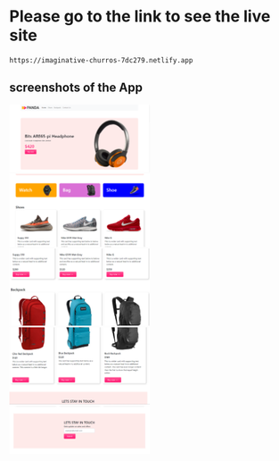 # Please go to the link to see the live site

```
https://imaginative-churros-7dc279.netlify.app
```
## screenshots of the App

<img src="./ScreenShots/1.PNG" alt="..." style="width:50%">
<img src="./ScreenShots/2.PNG" alt="..." style="width:50%">
<img src="./ScreenShots/3.PNG" alt="..." style="width:50%">
<img src="./ScreenShots/4.PNG" alt="..." style="width:50%">
<img src="./ScreenShots/5.PNG" alt="..." style="width:50%">